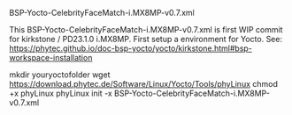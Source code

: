 BSP-Yocto-CelebrityFaceMatch-i.MX8MP-v0.7.xml

This BSP-Yocto-CelebrityFaceMatch-i.MX8MP-v0.7.xml is first WIP commit for kirkstone / PD23.1.0 i.MX8MP.
First setup a environment for Yocto. See: https://phytec.github.io/doc-bsp-yocto/yocto/kirkstone.html#bsp-workspace-installation

mkdir youryoctofolder
wget https://download.phytec.de/Software/Linux/Yocto/Tools/phyLinux
chmod +x phyLinux
phyLinux init -x BSP-Yocto-CelebrityFaceMatch-i.MX8MP-v0.7.xml

